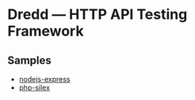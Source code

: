 # Dredd — HTTP API Testing Framework

## Samples

- [nodejs-express](nodejs-express)
- [php-silex](php-silex)
